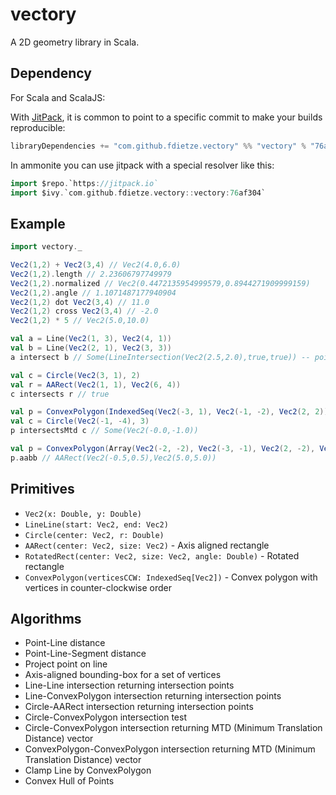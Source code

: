 # vectory

A 2D geometry library in Scala.

## Dependency

For Scala and ScalaJS:

With [JitPack](https://jitpack.io), it is common to point to a specific commit to make your builds reproducible:

```scala
libraryDependencies += "com.github.fdietze.vectory" %% "vectory" % "76af304"
```

In ammonite you can use jitpack with a special resolver like this:

```scala
import $repo.`https://jitpack.io`
import $ivy.`com.github.fdietze.vectory::vectory:76af304`
```

## Example

```scala
import vectory._

Vec2(1,2) + Vec2(3,4) // Vec2(4.0,6.0)
Vec2(1,2).length // 2.23606797749979
Vec2(1,2).normalized // Vec2(0.4472135954999579,0.8944271909999159)
Vec2(1,2).angle // 1.1071487177940904
Vec2(1,2) dot Vec2(3,4) // 11.0
Vec2(1,2) cross Vec2(3,4) // -2.0
Vec2(1,2) * 5 // Vec2(5.0,10.0)

val a = Line(Vec2(1, 3), Vec2(4, 1))
val b = Line(Vec2(2, 1), Vec2(3, 3))
a intersect b // Some(LineIntersection(Vec2(2.5,2.0),true,true)) -- point lies on both segments

val c = Circle(Vec2(3, 1), 2)
val r = AARect(Vec2(1, 1), Vec2(6, 4))
c intersects r // true

val p = ConvexPolygon(IndexedSeq(Vec2(-3, 1), Vec2(-1, -2), Vec2(2, 2)))
val c = Circle(Vec2(-1, -4), 3)
p intersectsMtd c // Some(Vec2(-0.0,-1.0))

val p = ConvexPolygon(Array(Vec2(-2, -2), Vec2(-3, -1), Vec2(2, -2), Vec2(1, 3)))
p.aabb // AARect(Vec2(-0.5,0.5),Vec2(5.0,5.0))
```

## Primitives

* `Vec2(x: Double, y: Double)`
* `LineLine(start: Vec2, end: Vec2)`
* `Circle(center: Vec2, r: Double)`
* `AARect(center: Vec2, size: Vec2)` - Axis aligned rectangle
* `RotatedRect(center: Vec2, size: Vec2, angle: Double)` - Rotated rectangle
* `ConvexPolygon(verticesCCW: IndexedSeq[Vec2])` - Convex polygon with vertices in counter-clockwise order

## Algorithms
* Point-Line distance
* Point-Line-Segment distance
* Project point on line
* Axis-aligned bounding-box for a set of vertices
* Line-Line intersection returning intersection points
* Line-ConvexPolygon intersection returning intersection points
* Circle-AARect intersection returning intersection points
* Circle-ConvexPolygon intersection test
* Circle-ConvexPolygon intersection returning MTD (Minimum Translation Distance) vector
* ConvexPolygon-ConvexPolygon intersection returning MTD (Minimum Translation Distance) vector
* Clamp Line by ConvexPolygon
* Convex Hull of Points
